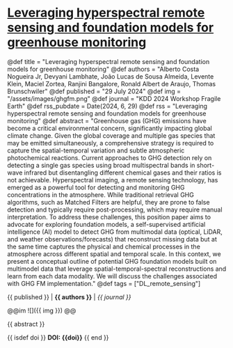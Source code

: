 # [Leveraging hyperspectral remote sensing and foundation models for greenhouse monitoring](https://openreview.net/forum?id=6UyOxjXWID)

@def title = "Leveraging hyperspectral remote sensing and foundation models for greenhouse monitoring"
@def authors = "Alberto Costa Nogueira Jr, Devyani Lambhate, João Lucas de Sousa Almeida, Levente Klein, Maciel Zortea, Ranjini Bangalore, Ronald Albert de Araujo, Thomas Brunschwiler"
@def published = "29 July 2024"
@def img = "/assets/images/ghgfm.png"
@def journal = "KDD 2024 Workshop Fragile Earth"
@def rss_pubdate = Date(2024, 6, 29)
@def rss = "Leveraging hyperspectral remote sensing and foundation models for greenhouse monitoring"
@def abstract = "Greenhouse gas (GHG) emissions have become a critical environmental concern, significantly impacting global climate change. Given the global coverage and multiple gas species that may be emitted simultaneously, a comprehensive strategy is required to capture the spatial-temporal variation and subtle atmospheric photochemical reactions. Current approaches to GHG detection rely on detecting a single gas species using broad multispectral bands in short-wave infrared but disentangling different chemical gases and their ratios is not achievable. Hyperspectral imaging, a remote sensing technology, has emerged as a powerful tool for detecting and monitoring GHG concentrations in the atmosphere. While traditional retrieval GHG algorithms, such as Matched Filters are helpful, they are prone to false detection and typically require post-processing, which may require manual interpretation. To address these challenges, this position paper aims to advocate for exploring foundation models, a self-supervised artificial intelligence (AI) model to detect GHG from multimodal data (optical, LiDAR, and weather observations/forecasts) that reconstruct missing data but at the same time captures the physical and chemical processes in the atmosphere across different spatial and temporal scale. In this context, we present a conceptual outline of potential GHG foundation models built on multimodel data that leverage spatial-temporal-spectral reconstructions and learn from each data modality. We will discuss the challenges associated with GHG FM implementation."
@def tags = ["DL_remote_sensing"]

{{ published }} | **{{ authors }}** | *{{ journal }}*

@@im
![]({{ img }})
@@

{{ abstract }}

{{ isdef doi }}
**DOI: {{doi}}**
{{ end }}

